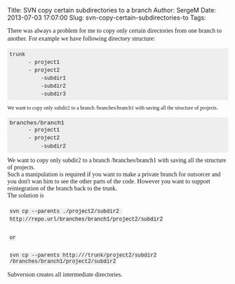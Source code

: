Title: SVN copy certain subdirectories to a branch 
Author: SergeM
Date: 2013-07-03 17:07:00
Slug: svn-copy-certain-subdirectories-to
Tags: 

<div dir="ltr" style="text-align: left;" trbidi="on"><span style="font-family: Times, Times New Roman, serif;">There was always a problem for me to copy only certain directories from one branch to another.</span>
<span style="font-family: Times, Times New Roman, serif;">For example we have following directory structure:</span>
<pre style="background-color: #eeeeee; border: 0px; line-height: 18px; margin-bottom: 10px; max-height: 600px; overflow: auto; padding: 5px; vertical-align: baseline; width: auto;"><code style="border: 0px; margin: 0px; padding: 0px; vertical-align: baseline;"><span style="font-family: Courier New, Courier, monospace;">trunk
      - project1
      - project2
          -subdir1
          -subdir2
          -subdir3        </span></code></pre><div style="text-align: left;"><code style="border: 0px; margin: 0px; padding: 0px; vertical-align: baseline;"><span style="font-family: Times, Times New Roman, serif;">We want to copy only subdir2 to a branch /branches/branch1 with saving all the structure of projects.</span></code></div><div style="text-align: left;"><span style="font-family: Times, Times New Roman, serif;"><code style="border: 0px; margin: 0px; padding: 0px; vertical-align: baseline;"></code></span></div><pre style="background-color: #eeeeee; border: 0px; line-height: 18px; margin-bottom: 10px; max-height: 600px; overflow: auto; padding: 5px; vertical-align: baseline; width: auto;"><code style="border: 0px; margin: 0px; padding: 0px; vertical-align: baseline;"><span style="font-family: Courier New, Courier, monospace;"><span style="font-size: small; line-height: normal; white-space: normal;">branches/branch1</span>
      - project1
      - project2
          -subdir2</span><span style="font-family: Times, Times New Roman, serif; font-size: 14px;">
</span></code></pre><span style="font-family: Times, Times New Roman, serif;">We want to copy only subdir2 to a branch /branches/branch1 with saving all the structure of projects.</span>
<div><span style="font-family: Times, Times New Roman, serif;">Such a manipulation is required if you want to make a private branch for outsorcer and you don't wan him to see the other parts of the code. However you want to support reintegration of the branch back to the trunk.</span></div><div><span style="font-family: Times, Times New Roman, serif;">
</span></div><div><span style="font-family: Times, Times New Roman, serif;">The solution is&nbsp;</span></div><div><pre style="border: 0px; margin-bottom: 10px; max-height: 600px; overflow: auto; padding: 5px; vertical-align: baseline; width: auto;"><code><span style="background-color: #eeeeee; font-family: Courier New, Courier, monospace; line-height: 18px;">svn cp --parents ./project2/subdir2 http://repo.url/branches/branch1/project2/subdir2</span></code></pre><pre style="border: 0px; margin-bottom: 10px; max-height: 600px; overflow: auto; padding: 5px; vertical-align: baseline; width: auto;"><code><span style="background-color: #eeeeee; font-family: Courier New, Courier, monospace; line-height: 18px;">or</span></code></pre><pre style="border: 0px; margin-bottom: 10px; max-height: 600px; overflow: auto; padding: 5px; vertical-align: baseline; width: auto;"><code><span style="background-color: #eeeeee; font-family: Courier New, Courier, monospace;"><span style="color: #222222; white-space: normal;">svn cp --parents http://<svn_path>/trunk/project2</span><span style="color: #222222; white-space: normal;">/subdir2 <working copy path>/branches/branch1/project2/subdir2</span></span></code></pre><span style="font-family: Times, Times New Roman, serif;">Subversion creates all intermediate directories.</span></div></div>